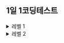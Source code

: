 ## 1일 1코딩테스트
<details>
<summary>레벨 1</summary>

## level 1
| level | 제목                                                                                                                                                                                         |날짜|
| ----- | -------------------------------------------------------------------------------------------------------------------------------------------------------------------------------------------- |--|
| 1     | [폰켓몬](https://github.com/kpzzy/CT/tree/main/programmers/level1/%ED%8F%B0%EC%BC%93%EB%AA%AC)                                                                                                      |221009|
| 1     | [약수의 합](https://github.com/kpzzy/CT/tree/main/programmers/level1/%EC%95%BD%EC%88%98%EC%9D%98%20%ED%95%A9)                                                                                       |221010|
| 1     | [가운데 글자 가져오기](https://github.com/kpzzy/CT/tree/main/programmers/level1/%EA%B0%80%EC%9A%B4%EB%8D%B0_%EA%B8%80%EC%9E%90_%EA%B0%80%EC%A0%B8%EC%98%A4%EA%B8%B0)                                |221011|
| 1     | [나머지가 1이 되는 수 찾기](https://github.com/kpzzy/CT/tree/main/programmers/level1/%EB%82%98%EB%A8%B8%EC%A7%80%EA%B0%80_1%EC%9D%B4%EB%90%98%EB%8A%94_%EC%88%98_%EC%B0%BE%EA%B8%B0)                |221014|
| 1     | [K번째수](https://github.com/kpzzy/CT/tree/main/programmers/level1/K%EB%B2%88%EC%A7%B8%EC%88%98)                                                                                                    |221015|
| 1     | [모의고사](https://github.com/kpzzy/CT/tree/main/programmers/level1/%EB%AA%A8%EC%9D%98%EA%B3%A0%EC%82%AC)                                                                                           |221016|
| 1     | [신고결과받기](https://github.com/kpzzy/CT/tree/main/programmers/level1/%EC%8B%A0%EA%B3%A0_%EA%B2%B0%EA%B3%BC_%EB%B0%9B%EA%B8%B0)                                                                   |221022|
| 1     | [문자열 내 마음대로 정렬](https://github.com/kpzzy/CT/tree/main/programmers/level1/%EB%AC%B8%EC%9E%90%EC%97%B4_%EB%82%B4_%EB%A7%88%EC%9D%8C%EB%8C%80%EB%A1%9C_%EC%A0%95%EB%A0%AC%ED%95%98%EA%B8%B0) |221024|
| 1     | [약수의 개수와 덧셈](https://github.com/kpzzy/CT/tree/main/programmers/level1/%EC%95%BD%EC%88%98%EC%9D%98_%EA%B0%9C%EC%88%98%EC%99%80_%EB%8D%A7%EC%85%88)                                           |221028|
| 1     | [숫자 문자열과 영단어](https://github.com/kpzzy/CT/tree/main/programmers/level1/%EC%88%AB%EC%9E%90_%EB%AC%B8%EC%9E%90%EC%97%B4%EA%B3%BC_%EC%98%81%EB%8B%A8%EC%96%B4)                                |221028|
| 1     | [햄버거 만들기](https://github.com/kpzzy/CT/tree/main/programmers/level1/%ED%96%84%EB%B2%84%EA%B1%B0_%EB%A7%8C%EB%93%A4%EA%B8%B0)                                                                   |221030|
| 1     | [비밀 지도](https://github.com/kpzzy/CT/tree/main/programmers/level1/%EB%B9%84%EB%B0%80%EC%A7%80%EB%8F%84)                                                                                          |221031|
| 1     | [신규 아이디 추천](https://github.com/kpzzy/CT/tree/main/programmers/level1/%EC%8B%A0%EA%B7%9C_%EC%95%84%EC%9D%B4%EB%94%94_%EC%B6%94%EC%B2%9C)                                                      |221101|
|1||240911|
</details>

<details>
<summary>레벨 2</summary>

## level 2
| level | 제목                                                                                                                                                                                         |날짜|
| ----- | -------------------------------------------------------------------------------------------------------------------------------------------------------------------------------------------- |--|
| 2     | [JadenCase](https://github.com/kpzzy/CT/tree/main/programmers/level2/JadenCase)                                                                                                                     |221008|
| 2     | [최댓값과 최솟값](https://github.com/kpzzy/CT/tree/main/programmers/level2/max_and_min)                                                                                                             |221008|
| 2     | [올바른 괄호](https://github.com/kpzzy/CT/tree/main/programmers/level2/%EC%98%AC%EB%B0%94%EB%A5%B8_%EA%B4%84%ED%98%B8)                                                                              |221012|
| 2     | [영어 끝말잇기](https://github.com/kpzzy/CT/tree/main/programmers/level2/%EC%98%81%EC%96%B4_%EB%81%9D%EB%A7%90%EC%9E%87%EA%B8%B0)                                                                   |221017|
| 2     | [최솟값 만들기](https://github.com/kpzzy/CT/tree/main/programmers/level2/%EC%B5%9C%EC%86%9F%EA%B0%92_%EB%A7%8C%EB%93%A4%EA%B8%B0)                                                                   |221025|
| 2     | [이진 변환 반복하기](https://github.com/kpzzy/CT/tree/main/programmers/level2/%EC%9D%B4%EC%A7%84_%EB%B3%80%ED%99%98_%EB%B0%98%EB%B3%B5%ED%95%98%EA%B8%B0)                                           |221026|
| 2     | [다음 큰 숫자](https://github.com/kpzzy/CT/tree/main/programmers/level2/%EB%8B%A4%EC%9D%8C_%ED%81%B0_%EC%88%AB%EC%9E%90)                                                                            |221027|
| 2     | [가장 큰 수](https://github.com/kpzzy/CT/tree/main/programmers/level2/%EA%B0%80%EC%9E%A5_%ED%81%B0_%EC%88%98)                                                                                       |221029|
| 2     | [짝지어 제거하기](https://github.com/kpzzy/CT/tree/main/programmers/level2/%EC%A7%9D%EC%A7%80%EC%96%B4_%EC%A0%9C%EA%B1%B0%ED%95%98%EA%B8%B0)                                                        |221030|
| 2     | [피보나치 수](https://github.com/kpzzy/CT/tree/main/programmers/level2/%ED%94%BC%EB%B3%B4%EB%82%98%EC%B9%98_%EC%88%98)                                                                              |221102|
| 2     | [큰 수 만들기](https://github.com/kpzzy/CT/tree/main/programmers/level2/%ED%81%B0_%EC%88%98_%EB%A7%8C%EB%93%A4%EA%B8%B0)                                                                            |221103|
| 2     | [구명 보트](https://github.com/kpzzy/CT/tree/main/programmers/level2/%EA%B5%AC%EB%AA%85%EB%B3%B4%ED%8A%B8)                                                                                          |221104|
</details>